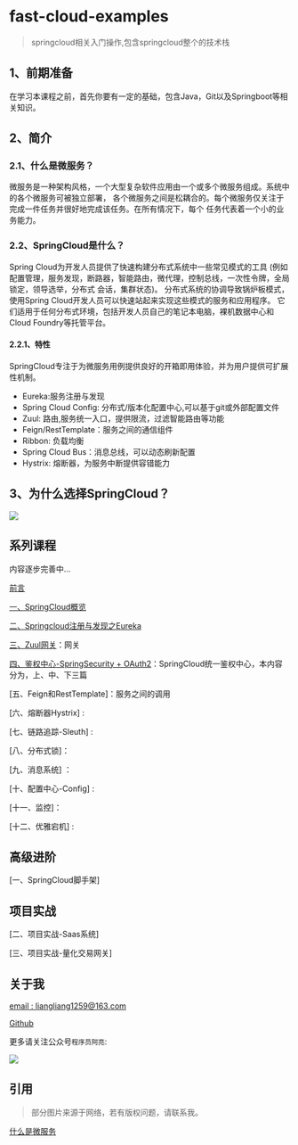 # fast-cloud-examples
> springcloud相关入门操作,包含springcloud整个的技术栈
## 1、前期准备
在学习本课程之前，首先你要有一定的基础，包含Java，Git以及Springboot等相关知识。


## 2、简介

### 2.1、什么是微服务？
微服务是一种架构风格，一个大型复杂软件应用由一个或多个微服务组成。系统中的各个微服务可被独立部署，
各个微服务之间是松耦合的。每个微服务仅关注于完成一件任务并很好地完成该任务。在所有情况下，每个
任务代表着一个小的业务能力。


### 2.2、SpringCloud是什么？
Spring Cloud为开发人员提供了快速构建分布式系统中一些常见模式的工具
(例如配置管理，服务发现，断路器，智能路由，微代理，控制总线，一次性令牌，全局锁定，领导选举，分布式 会话，集群状态)。
分布式系统的协调导致锅炉板模式，使用Spring Cloud开发人员可以快速站起来实现这些模式的服务和应用程序。
它们适用于任何分布式环境，包括开发人员自己的笔记本电脑，裸机数据中心和Cloud Foundry等托管平台。
#### 2.2.1、特性
SpringCloud专注于为微服务用例提供良好的开箱即用体验，并为用户提供可扩展性机制。
* Eureka:服务注册与发现
* Spring Cloud Config: 分布式/版本化配置中心,可以基于git或外部配置文件
* Zuul: 路由,服务统一入口，提供限流，过滤智能路由等功能
* Feign/RestTemplate：服务之间的通信组件
* Ribbon: 负载均衡
* Spring Cloud Bus：消息总线，可以动态刷新配置
* Hystrix: 熔断器，为服务中断提供容错能力

## 3、为什么选择SpringCloud？

![](http://ww4.sinaimg.cn/large/006tNc79ly1g4w7357595j30u00q2gnm.jpg)



## 系列课程
内容逐步完善中...  

[前言](http://www.spring4all.com/article/15147)

[一、SpringCloud概览](http://www.spring4all.com/article/15148)

[二、Springcloud注册与发现之Eureka](http://www.spring4all.com/article/15149)

[三、Zuul网关]()：网关

[四、鉴权中心-SpringSecurity + OAuth2]()：SpringCloud统一鉴权中心，本内容分为，上、中、下三篇

[五、Feign和RestTemplate]：服务之间的调用

[六、熔断器Hystrix] : 

[七、链路追踪-Sleuth] :

[八、分布式锁]：

[九、消息系统] ：

[十、配置中心-Config] :

[十一、监控]：

[十二、优雅宕机] :


## 高级进阶
[一、SpringCloud脚手架]
  
## 项目实战

[二、项目实战-Saas系统]

[三、项目实战-量化交易网关]


## 关于我
[email : liangliang1259@163.com](liangliang1259@163.com)

[Github](https://github.com/liangliang1259)

更多请关注公众号`程序员阿亮`:

![](http://ww2.sinaimg.cn/large/006tNc79ly1g4w6hiwyomj30d00cymxh.jpg)

## 引用
> 部分图片来源于网络，若有版权问题，请联系我。
  
[什么是微服务](https://www.ibm.com/developerworks/community/blogs/3302cc3b-074e-44da-90b1-5055f1dc0d9c/entry/%E8%A7%A3%E6%9E%90%E5%BE%AE%E6%9C%8D%E5%8A%A1%E6%9E%B6%E6%9E%84_%E4%B8%80_%E4%BB%80%E4%B9%88%E6%98%AF%E5%BE%AE%E6%9C%8D%E5%8A%A1?lang=en)

